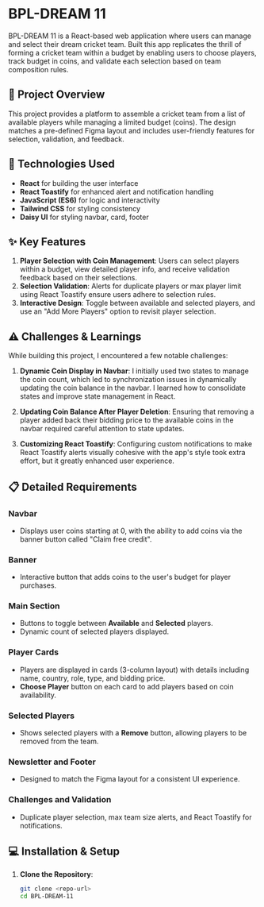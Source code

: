# BPL-DREAM 11

BPL-DREAM 11 is a React-based web application where users can manage and select their dream cricket team. Built this app replicates the thrill of forming a cricket team within a budget by enabling users to choose players, track budget in coins, and validate each selection based on team composition rules.

## 📖 Project Overview

This project provides a platform to assemble a cricket team from a list of available players while managing a limited budget (coins). The design matches a pre-defined Figma layout and includes user-friendly features for selection, validation, and feedback.

## 🚀 Technologies Used

- **React** for building the user interface
- **React Toastify** for enhanced alert and notification handling
- **JavaScript (ES6)** for logic and interactivity
- **Tailwind CSS** for styling consistency
- **Daisy UI** for styling navbar, card, footer 

## ✨ Key Features

1. **Player Selection with Coin Management**: Users can select players within a budget, view detailed player info, and receive validation feedback based on their selections.
2. **Selection Validation**: Alerts for duplicate players or max player limit using React Toastify ensure users adhere to selection rules.
3. **Interactive Design**: Toggle between available and selected players, and use an "Add More Players" option to revisit player selection.

## ⚠️ Challenges & Learnings

While building this project, I encountered a few notable challenges:

1. **Dynamic Coin Display in Navbar**: I initially used two states to manage the coin count, which led to synchronization issues in dynamically updating the coin balance in the navbar. I learned how to consolidate states and improve state management in React.

2. **Updating Coin Balance After Player Deletion**: Ensuring that removing a player added back their bidding price to the available coins in the navbar required careful attention to state updates.

3. **Customizing React Toastify**: Configuring custom notifications to make React Toastify alerts visually cohesive with the app's style took extra effort, but it greatly enhanced user experience.

## 📋 Detailed Requirements

### Navbar
- Displays user coins starting at 0, with the ability to add coins via the banner button called "Claim free credit".

### Banner
- Interactive button that adds coins to the user's budget for player purchases.

### Main Section
- Buttons to toggle between **Available** and **Selected** players.
- Dynamic count of selected players displayed.

### Player Cards
- Players are displayed in cards (3-column layout) with details including name, country, role, type, and bidding price.
- **Choose Player** button on each card to add players based on coin availability.

### Selected Players
- Shows selected players with a **Remove** button, allowing players to be removed from the team.

### Newsletter and Footer
- Designed to match the Figma layout for a consistent UI experience.

### Challenges and Validation
- Duplicate player selection, max team size alerts, and React Toastify for notifications.

## 💻 Installation & Setup

1. **Clone the Repository**:
   ```bash
   git clone <repo-url>
   cd BPL-DREAM-11
